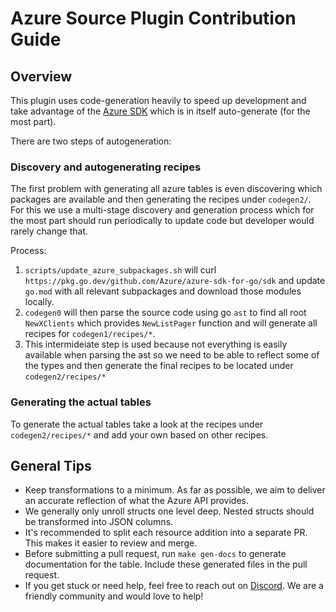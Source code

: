 # Azure Source Plugin Contribution Guide

## Overview

This plugin uses code-generation heavily to speed up development and take advantage of the [Azure SDK](https://github.com/Azure/azure-sdk-for-go) which is in itself auto-generate (for the most part).

There are two steps of autogeneration:

### Discovery and autogenerating recipes

The first problem with generating all azure tables is even discovering which packages are available and then generating the recipes under `codegen2/`. For this we use a multi-stage discovery and generation process which for the most part should run periodically to update code but developer would rarely change that.

Process:

1) `scripts/update_azure_subpackages.sh` will curl `https://pkg.go.dev/github.com/Azure/azure-sdk-for-go/sdk` and update `go.mod` with all relevant subpackages and download those modules locally.
2) `codegen0` will then parse the source code using go `ast` to find all root `NewXClients` which provides `NewListPager` function and will generate all recipes for `codegen1/recipes/*`.
3) This intermideiate step is used because not everything is easily available when parsing the ast so we need to be able to reflect some of the types and then generate the final recipes to be located under `codegen2/recipes/*`

### Generating the actual tables

To generate the actual tables take a look at the recipes under `codegen2/recipes/*` and add your own based on other recipes.


## General Tips

- Keep transformations to a minimum. As far as possible, we aim to deliver an accurate reflection of what the Azure API provides.
- We generally only unroll structs one level deep. Nested structs should be transformed into JSON columns.
- It's recommended to split each resource addition into a separate PR. This makes it easier to review and merge.
- Before submitting a pull request, run `make gen-docs` to generate documentation for the table. Include these generated files in the pull request.
- If you get stuck or need help, feel free to reach out on [Discord](https://www.cloudquery.io/discord). We are a friendly community and would love to help!
